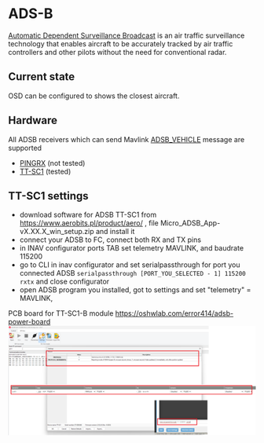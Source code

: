 # ADS-B

[Automatic Dependent Surveillance Broadcast](https://en.wikipedia.org/wiki/Automatic_Dependent_Surveillance%E2%80%93Broadcast)
is an air traffic surveillance technology that enables aircraft to be accurately tracked by air traffic controllers and other pilots without the need for conventional radar.

## Current state

OSD can be configured to shows the closest aircraft.

## Hardware

All ADSB receivers which can send Mavlink [ADSB_VEHICLE](https://mavlink.io/en/messages/common.html#ADSB_VEHICLE) message are supported 

* [PINGRX](https://uavionix.com/product/pingrx-pro/) (not tested)
* [TT-SC1](https://www.aerobits.pl/product/aero/) (tested)

## TT-SC1 settings
* download software for ADSB TT-SC1 from https://www.aerobits.pl/product/aero/ , file Micro_ADSB_App-vX.XX.X_win_setup.zip and install it
* connect your ADSB to FC, connect both RX and TX pins
* in INAV configurator ports TAB set telemetry MAVLINK, and baudrate 115200
* go to CLI in inav configurator and set serialpassthrough for port you connected ADSB ```serialpassthrough [PORT_YOU_SELECTED - 1] 115200 rxtx``` and close configurator
* open ADSB program you installed, got to settings and set "telemetry" = MAVLINK,

PCB board for TT-SC1-B module https://oshwlab.com/error414/adsb-power-board
![TT-SC1 settings](Screenshots/ADSB_TTSC01_settings.png)

